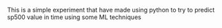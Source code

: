 This is a simple experiment that have made using python to try to predict sp500 value in time using some ML techniques

